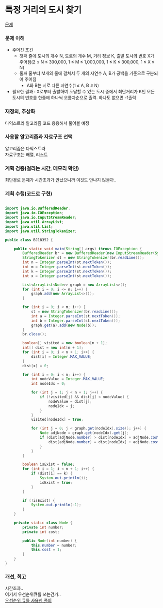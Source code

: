 # 특정 거리의 도시 찾기
[문제](https://www.acmicpc.net/problem/18352)

### 문제 이해
- 주어진 조건  
  - 첫째 줄에 도시의 개수 N, 도로의 개수 M, 거리 정보 K, 출발 도시의 번호 X가 주어짐(2 ≤ N ≤ 300,000, 1 ≤ M ≤ 1,000,000, 1 ≤ K ≤ 300,000, 1 ≤ X ≤ N)   
  - 둘째 줄부터 M개의 줄에 걸쳐서 두 개의 자연수 A, B가 공백을 기준으로 구분되어 주어짐  
    - A와 B는 서로 다른 자연수(1 ≤ A, B ≤ N)  
- 필요한 결과 : X로부터 출발하여 도달할 수 있는 도시 중에서 최단거리가 K인 모든 도시의 번호를 한줄에 하나씩 오름차순으로 출력. 하나도 없으면 -1출력  

### 재정의, 추상화
다익스트라 알고리즘 코드 응용해서 풀어볼 예정  

### 사용할 알고리즘과 자료구조 선택
알고리즘은 다익스트라  
자료구조는 배열, 리스트  

### 계획 검증(걸리는 시간, 메모리 확인)
최단경로 문제가 시간초과가 안났으니까 이것도 안나지 않을까..

### 계획 수행(코드로 구현)
```java

import java.io.BufferedReader;
import java.io.IOException;
import java.io.InputStreamReader;
import java.util.ArrayList;
import java.util.List;
import java.util.StringTokenizer;

public class BJ18352 {

    public static void main(String[] args) throws IOException {
        BufferedReader br = new BufferedReader(new InputStreamReader(System.in));
        StringTokenizer st = new StringTokenizer(br.readLine());
        int n = Integer.parseInt(st.nextToken());
        int m = Integer.parseInt(st.nextToken());
        int k = Integer.parseInt(st.nextToken());
        int x = Integer.parseInt(st.nextToken());

        List<ArrayList<Node>> graph = new ArrayList<>();
        for (int i = 0; i <= n; i++) {
            graph.add(new ArrayList<>());
        }

        for (int i = 0; i < m; i++) {
            st = new StringTokenizer(br.readLine());
            int a = Integer.parseInt(st.nextToken());
            int b = Integer.parseInt(st.nextToken());
            graph.get(a).add(new Node(b));
        }
        br.close();

        boolean[] visited = new boolean[n + 1];
        int[] dist = new int[n + 1];
        for (int i = 0; i < n + 1; i++) {
            dist[i] = Integer.MAX_VALUE;
        }
        dist[x] = 0;

        for (int i = 0; i < n; i++) {
            int nodeValue = Integer.MAX_VALUE;
            int nodeIdx = 0;

            for (int j = 1; j < n + 1; j++) {
                if (!visited[j] && dist[j] < nodeValue) {
                    nodeValue = dist[j];
                    nodeIdx = j;
                }
            }
            visited[nodeIdx] = true;

            for (int j = 0; j < graph.get(nodeIdx).size(); j++) {
                Node adjNode = graph.get(nodeIdx).get(j);
                if (dist[adjNode.number] > dist[nodeIdx] + adjNode.cost) {
                    dist[adjNode.number] = dist[nodeIdx] + adjNode.cost;
                }
            }
        }

        boolean isExist = false;
        for (int i = 1; i < n + 1; i++) {
            if (dist[i] == k) {
                System.out.println(i);
                isExist = true;
            }
        }

        if (!isExist) {
            System.out.println(-1);
        }
    }

    private static class Node {
        private int number;
        private int cost;

        public Node(int number) {
            this.number = number;
            this.cost = 1;
        }
    }
}

```
### 개선, 회고
시간초과..  
여기서 우선순위큐를 쓰는건가..  
[우선순위 큐를 사용한 풀이](https://alliwannado-start.tistory.com/36)